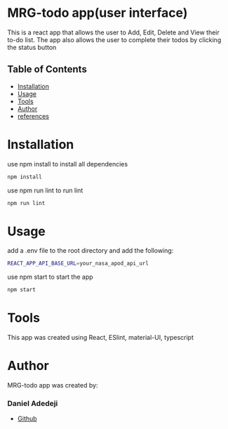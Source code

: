 # MRG-todo app(user interface)

This is a react app that allows the user to Add, Edit, Delete and View their to-do list. The app also allows the user to complete their todos by clicking the status button

## Table of Contents

- [Installation](#installation)
- [Usage](#usage)
- [Tools](#tools)
- [Author](#author)
- [references](#references)

# Installation

use npm install to install all dependencies

```bash
npm install
```

use npm run lint to run lint

```bash
npm run lint
```

# Usage

add a .env file to the root directory and add the following:

```bash
REACT_APP_API_BASE_URL=your_nasa_apod_api_url
```

use npm start to start the app

```bash
npm start
```

# Tools

This app was created using React, ESlint, material-UI, typescript

# Author

MRG-todo app was created by:

### Daniel Adedeji

- [Github](https://github.com/Daniel-olaO)

